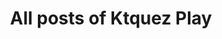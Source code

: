 ---
view: posts
title: All posts of Ktquez Play
excerpt: Making web development even more interesting
---